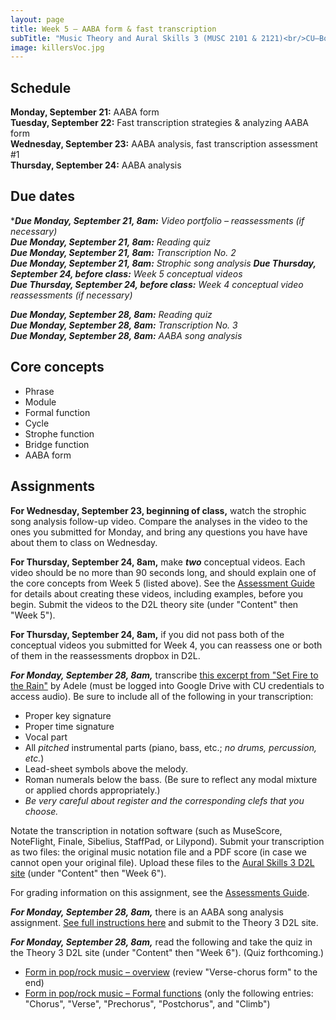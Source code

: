 ```yaml
---
layout: page
title: Week 5 – AABA form & fast transcription
subTitle: "Music Theory and Aural Skills 3 (MUSC 2101 & 2121)<br/>CU–Boulder, Fall 2015<br/>Kris Shaffer, Ph.D. – coordinator"
image: killersVoc.jpg
---
```


## Schedule

**Monday, September 21:** AABA form  
**Tuesday, September 22:** Fast transcription strategies & analyzing AABA form  
**Wednesday, September 23:** AABA analysis, fast transcription assessment #1  
**Thursday, September 24:** AABA analysis

## Due dates

****Due Monday, September 21, 8am:*** *Video portfolio – reassessments (if necessary)*  
***Due Monday, September 21, 8am:*** *Reading quiz*  
***Due Monday, September 21, 8am:*** *Transcription No. 2*  
***Due Monday, September 21, 8am:*** *Strophic song analysis*
***Due Thursday, September 24, before class:*** *Week 5 conceptual videos*  
***Due Thursday, September 24, before class:*** *Week 4 conceptual video reassessments (if necessary)*  

***Due Monday, September 28, 8am:*** *Reading quiz*  
***Due Monday, September 28, 8am:*** *Transcription No. 3*  
***Due Monday, September 28, 8am:*** *AABA song analysis*


## Core concepts

- Phrase  
- Module  
- Formal function    
- Cycle  
- Strophe function  
- Bridge function  
- AABA form  

## Assignments

**For Wednesday, September 23, beginning of class,** watch the strophic song analysis follow-up video. Compare the analyses in the video to the ones you submitted for Monday, and bring any questions you have have about them to class on Wednesday.

**For Thursday, September 24, 8am,** make ***two*** conceptual videos. Each video should be no more than 90 seconds long, and should explain one of the core concepts from Week 5 (listed above). See the [Assessment Guide](/assessments/) for details about creating these videos, including examples, before you begin. Submit the videos to the D2L theory site (under "Content" then "Week 5").

**For Thursday, September 24, 8am,** if you did not pass both of the conceptual videos you submitted for Week 4, you can reassess one or both of them in the reassessments dropbox in D2L.

***For Monday, September 28, 8am,*** transcribe [this excerpt from "Set Fire to the Rain"](https://drive.google.com/a/colorado.edu/file/d/0B9o4hmKNoi6cdmRCbW55MFdMYzA/view?usp=sharing) by Adele (must be logged into Google Drive with CU credentials to access audio). Be sure to include all of the following in your transcription:

- Proper key signature  
- Proper time signature  
- Vocal part  
- All *pitched* instrumental parts (piano, bass, etc.; *no drums, percussion, etc.*)  
- Lead-sheet symbols above the melody.  
- Roman numerals below the bass. (Be sure to reflect any modal mixture or applied chords appropriately.)  
- *Be very careful about register and the corresponding clefs that you choose.*

Notate the transcription in notation software (such as MuseScore, NoteFlight, Finale, Sibelius, StaffPad, or Lilypond). Submit your transcription as two files: the original music notation file and a PDF score (in case we cannot open your original file). Upload these files to the [Aural Skills 3 D2L site](https://learn.colorado.edu/d2l/home/120555) (under "Content" then "Week 6").

For grading information on this assignment, see the [Assessments Guide](/assessments/).

***For Monday, September 28, 8am,*** there is an AABA song analysis assignment. [See full instructions here](/analysisAABA/) and submit to the Theory 3 D2L site.

***For Monday, September 28, 8am,*** read the following and take the quiz in the Theory 3 D2L site (under "Content" then "Week 6"). (Quiz forthcoming.)

- [Form in pop/rock music – overview](http://openmusictheory.com/popRockForm) (review "Verse-chorus form" to the end)  
- [Form in pop/rock music – Formal functions](http://openmusictheory.com/popRockForm-functions) (only the following entries: "Chorus", "Verse", "Prechorus", "Postchorus", and "Climb")  